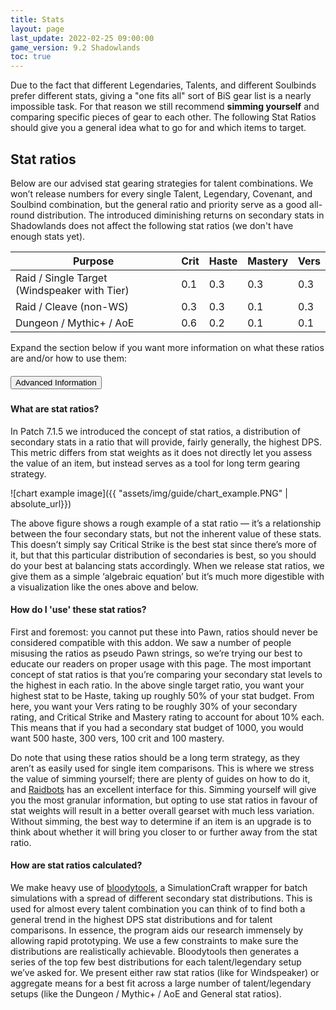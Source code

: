 ```yaml
---
title: Stats
layout: page
last_update: 2022-02-25 09:00:00
game_version: 9.2 Shadowlands
toc: true
---
```


Due to the fact that different Legendaries, Talents, and different Soulbinds prefer different stats, giving a "one fits all" sort of BiS gear list is a nearly impossible task.
For that reason we still recommend **simming yourself** and comparing specific pieces of gear to each other. The following Stat Ratios should give you a general idea what to go for and which items to target.

## Stat ratios

Below are our advised stat gearing strategies for talent combinations. We won’t release numbers for every single Talent, Legendary, Covenant, and Soulbind combination, but the general ratio and priority serve as a good all-round distribution. The introduced diminishing returns on secondary stats in Shadowlands does not affect the following stat ratios (we don't have enough stats yet).

Purpose | Crit | Haste | Mastery | Vers
--- | --- | --- | --- | ---
Raid / Single Target (Windspeaker with Tier) | 0.1 | 0.3 | 0.3 | 0.3
Raid / Cleave (non-WS)| 0.3 | 0.3 | 0.1 | 0.3
Dungeon / Mythic+ / AoE| 0.6 | 0.2 | 0.1 | 0.1

Expand the section below if you want more information on what these ratios are and/or how to use them:

<div class="accordion" id="accordion">
  <div class="card">
    <div class="card-header" id="statRatiosHeader">
      <h5 class="mb-0">
        <button class="btn btn-link" type="button" data-toggle="collapse" data-target="#statRatiosCollapse" aria-expanded="false" aria-controls="statRatiosCollapse">
          Advanced Information
        </button>
      </h5>
    </div>
    <div id="statRatiosCollapse" class="collapse" aria-labelledby="statRatiosHeader" data-parent="#accordion">
      <div class="card-body" markdown="1">

#### What are stat ratios?

In Patch 7.1.5 we introduced the concept of stat ratios, a distribution of secondary stats in a ratio that will provide, fairly generally, the highest DPS. This metric differs from stat weights as it does not directly let you assess the value of an item, but instead serves as a tool for long term gearing strategy.

![chart example image]({{ "assets/img/guide/chart_example.PNG" | absolute_url}})

The above figure shows a rough example of a stat ratio — it’s a relationship between the four secondary stats, but not the inherent value of these stats. This doesn’t simply say Critical Strike is the best stat since there’s more of it, but that this particular distribution of secondaries is best, so you should do your best at balancing stats accordingly. When we release stat ratios, we give them as a simple ‘algebraic equation’ but it’s much more digestible with a visualization like the ones above and below.

#### How do I 'use' these stat ratios?

First and foremost: you cannot put these into Pawn, ratios should never be considered compatible with this addon. We saw a number of people misusing the ratios as pseudo Pawn strings, so we’re trying our best to educate our readers on proper usage with this page. The most important concept of stat ratios is that you’re comparing your secondary stat levels to the highest in each ratio. In the above single target ratio, you want your highest stat to be Haste, taking up roughly 50% of your stat budget. From here, you want your Vers rating to be roughly 30% of your secondary rating, and Critical Strike and Mastery rating to account for about 10% each. This means that if you had a secondary stat budget of 1000, you would want 500 haste, 300 vers, 100 crit and 100 mastery.

Do note that using these ratios should be a long term strategy, as they aren’t as easily used for single item comparisons. This is where we stress the value of simming yourself; there are plenty of guides on how to do it, and [Raidbots](https://raidbots.com/) has an excellent interface for this. Simming yourself will give you the most granular information, but opting to use stat ratios in favour of stat weights will result in a better overall gearset with much less variation. Without simming, the best way to determine if an item is an upgrade is to think about whether it will bring you closer to or further away from the stat ratio.

#### How are stat ratios calculated?
We make heavy use of [bloodytools](https://github.com/Bloodmallet/bloodytools), a SimulationCraft wrapper for batch simulations with a spread of different secondary stat distributions. This is used for almost every talent combination you can think of to find both a general trend in the highest DPS stat distributions and for talent comparisons. In essence, the program aids our research immensely by allowing rapid prototyping. We use a few constraints to make sure the distributions are realistically achievable. Bloodytools then generates a series of the top few best distributions for each talent/legendary setup we’ve asked for. We present either raw stat ratios (like for Windspeaker) or aggregate means for a best fit across a large number of talent/legendary setups (like the Dungeon / Mythic+ / AoE and General stat ratios).


  </div>
  </div>
  </div>
</div>
<br/>
